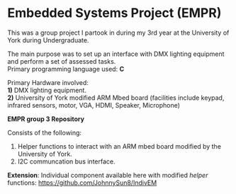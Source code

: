 # Embedded Systems Project (EMPR)

This was a group project I partook in during my 3rd year at the University of York during Undergraduate.

The main purpose was to set up an interface with DMX lighting equipment and perform a set of assessed tasks.
<br> Primary programming language used: **C**

Primary Hardware involved:
<br> **1)** DMX lighting equipment.
<br> **2)** University of York modified ARM Mbed board (facilities include keypad, infrared sensors, motor, VGA, HDMI, Speaker, Microphone)

**EMPR group 3 Repository**

Consists of the following:
1) Helper functions to interact with an ARM mbed board modified by the University of York.
2) I2C communcation bus interface.

**Extension**: Individual component available here with modified *helper* functions: https://github.com/JohnnySun8/IndivEM
